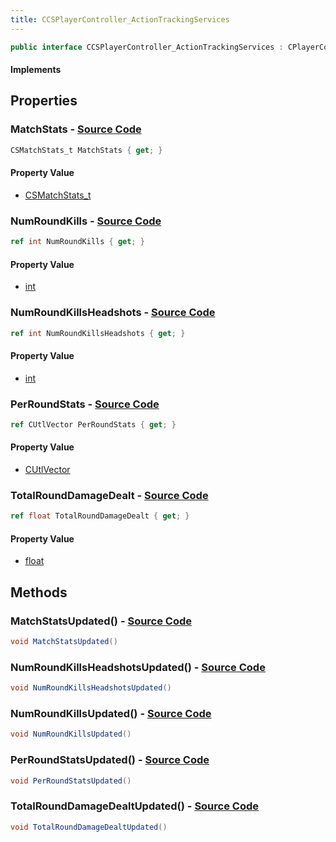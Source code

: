 ```yaml
---
title: CCSPlayerController_ActionTrackingServices
---
```


```csharp
public interface CCSPlayerController_ActionTrackingServices : CPlayerControllerComponent, ISchemaClass<CPlayerControllerComponent>, ISchemaClass<CCSPlayerController_ActionTrackingServices>, ISchemaField, ISchemaClass, INativeHandle
```

#### Implements

## Properties

### **MatchStats** - [Source Code](https://github.com/swiftly-solution/swiftlys2/blob/main/managed/src/SwiftlyS2.Generated/Schemas/Interfaces/CCSPlayerController_ActionTrackingServices.cs#L19)

```csharp
CSMatchStats_t MatchStats { get; }
```

#### Property Value

- [CSMatchStats_t](/docs/api/shared/schemadefinitions/csmatchstats_t)

### **NumRoundKills** - [Source Code](https://github.com/swiftly-solution/swiftlys2/blob/main/managed/src/SwiftlyS2.Generated/Schemas/Interfaces/CCSPlayerController_ActionTrackingServices.cs#L21)

```csharp
ref int NumRoundKills { get; }
```

#### Property Value

- [int](https://learn.microsoft.com/dotnet/api/system.int32)

### **NumRoundKillsHeadshots** - [Source Code](https://github.com/swiftly-solution/swiftlys2/blob/main/managed/src/SwiftlyS2.Generated/Schemas/Interfaces/CCSPlayerController_ActionTrackingServices.cs#L23)

```csharp
ref int NumRoundKillsHeadshots { get; }
```

#### Property Value

- [int](https://learn.microsoft.com/dotnet/api/system.int32)

### **PerRoundStats** - [Source Code](https://github.com/swiftly-solution/swiftlys2/blob/main/managed/src/SwiftlyS2.Generated/Schemas/Interfaces/CCSPlayerController_ActionTrackingServices.cs#L17)

```csharp
ref CUtlVector PerRoundStats { get; }
```

#### Property Value

- [CUtlVector](/docs/api/)

### **TotalRoundDamageDealt** - [Source Code](https://github.com/swiftly-solution/swiftlys2/blob/main/managed/src/SwiftlyS2.Generated/Schemas/Interfaces/CCSPlayerController_ActionTrackingServices.cs#L25)

```csharp
ref float TotalRoundDamageDealt { get; }
```

#### Property Value

- [float](https://learn.microsoft.com/dotnet/api/system.single)

## Methods

### **MatchStatsUpdated()** - [Source Code](https://github.com/swiftly-solution/swiftlys2/blob/main/managed/src/SwiftlyS2.Generated/Schemas/Interfaces/CCSPlayerController_ActionTrackingServices.cs#L28)

```csharp
void MatchStatsUpdated()
```

### **NumRoundKillsHeadshotsUpdated()** - [Source Code](https://github.com/swiftly-solution/swiftlys2/blob/main/managed/src/SwiftlyS2.Generated/Schemas/Interfaces/CCSPlayerController_ActionTrackingServices.cs#L30)

```csharp
void NumRoundKillsHeadshotsUpdated()
```

### **NumRoundKillsUpdated()** - [Source Code](https://github.com/swiftly-solution/swiftlys2/blob/main/managed/src/SwiftlyS2.Generated/Schemas/Interfaces/CCSPlayerController_ActionTrackingServices.cs#L29)

```csharp
void NumRoundKillsUpdated()
```

### **PerRoundStatsUpdated()** - [Source Code](https://github.com/swiftly-solution/swiftlys2/blob/main/managed/src/SwiftlyS2.Generated/Schemas/Interfaces/CCSPlayerController_ActionTrackingServices.cs#L27)

```csharp
void PerRoundStatsUpdated()
```

### **TotalRoundDamageDealtUpdated()** - [Source Code](https://github.com/swiftly-solution/swiftlys2/blob/main/managed/src/SwiftlyS2.Generated/Schemas/Interfaces/CCSPlayerController_ActionTrackingServices.cs#L31)

```csharp
void TotalRoundDamageDealtUpdated()
```


